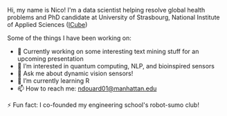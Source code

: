 Hi, my name is Nico! I'm a data scientist helping resolve global health problems and PhD candidate at University of Strasbourg, National Institute of Applied Sciences ([ICube](https://icube.unistra.fr/en/))

Some of the things I have been working on:

- 🔭 Currently working on some interesting text mining stuff for an upcoming presentation
- 👀 I’m interested in quantum computing, NLP, and bioinspired sensors
- 💬 Ask me about dynamic vision sensors!
- 🌱 I’m currently learning R
- 📫 How to reach me: ndouard01@manhattan.edu

⚡ Fun fact: I co-founded my engineering school's robot-sumo club! 
